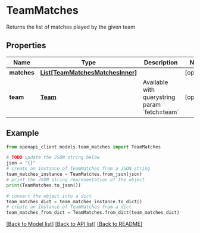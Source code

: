 # TeamMatches

Returns the list of matches played by the given team

## Properties

Name | Type | Description | Notes
------------ | ------------- | ------------- | -------------
**matches** | [**List[TeamMatchesMatchesInner]**](TeamMatchesMatchesInner.md) |  | [optional] 
**team** | [**Team**](Team.md) | Available with querystring param &#x60;fetch&#x3D;team&#x60; | [optional] 

## Example

```python
from openapi_client.models.team_matches import TeamMatches

# TODO update the JSON string below
json = "{}"
# create an instance of TeamMatches from a JSON string
team_matches_instance = TeamMatches.from_json(json)
# print the JSON string representation of the object
print(TeamMatches.to_json())

# convert the object into a dict
team_matches_dict = team_matches_instance.to_dict()
# create an instance of TeamMatches from a dict
team_matches_from_dict = TeamMatches.from_dict(team_matches_dict)
```
[[Back to Model list]](../README.md#documentation-for-models) [[Back to API list]](../README.md#documentation-for-api-endpoints) [[Back to README]](../README.md)


